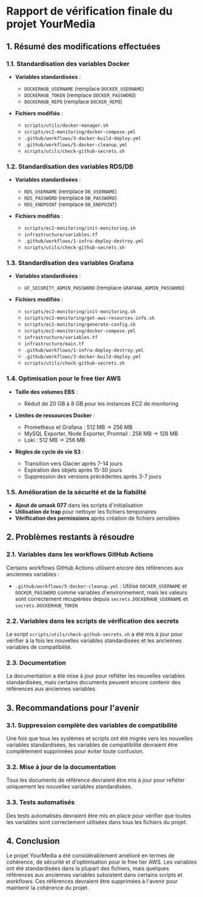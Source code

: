 # Rapport de vérification finale du projet YourMedia

## 1. Résumé des modifications effectuées

### 1.1. Standardisation des variables Docker

- **Variables standardisées** :
  - `DOCKERHUB_USERNAME` (remplace `DOCKER_USERNAME`)
  - `DOCKERHUB_TOKEN` (remplace `DOCKER_PASSWORD`)
  - `DOCKERHUB_REPO` (remplace `DOCKER_REPO`)

- **Fichiers modifiés** :
  - `scripts/utils/docker-manager.sh`
  - `scripts/ec2-monitoring/docker-compose.yml`
  - `.github/workflows/3-docker-build-deploy.yml`
  - `.github/workflows/5-docker-cleanup.yml`
  - `scripts/utils/check-github-secrets.sh`

### 1.2. Standardisation des variables RDS/DB

- **Variables standardisées** :
  - `RDS_USERNAME` (remplace `DB_USERNAME`)
  - `RDS_PASSWORD` (remplace `DB_PASSWORD`)
  - `RDS_ENDPOINT` (remplace `DB_ENDPOINT`)

- **Fichiers modifiés** :
  - `scripts/ec2-monitoring/init-monitoring.sh`
  - `infrastructure/variables.tf`
  - `.github/workflows/1-infra-deploy-destroy.yml`
  - `scripts/utils/check-github-secrets.sh`

### 1.3. Standardisation des variables Grafana

- **Variables standardisées** :
  - `GF_SECURITY_ADMIN_PASSWORD` (remplace `GRAFANA_ADMIN_PASSWORD`)

- **Fichiers modifiés** :
  - `scripts/ec2-monitoring/init-monitoring.sh`
  - `scripts/ec2-monitoring/get-aws-resources-info.sh`
  - `scripts/ec2-monitoring/generate-config.sh`
  - `scripts/ec2-monitoring/docker-compose.yml`
  - `infrastructure/variables.tf`
  - `infrastructure/main.tf`
  - `.github/workflows/1-infra-deploy-destroy.yml`
  - `.github/workflows/3-docker-build-deploy.yml`
  - `scripts/utils/check-github-secrets.sh`

### 1.4. Optimisation pour le free tier AWS

- **Taille des volumes EBS** :
  - Réduit de 20 GB à 8 GB pour les instances EC2 de monitoring

- **Limites de ressources Docker** :
  - Prometheus et Grafana : 512 MB → 256 MB
  - MySQL Exporter, Node Exporter, Promtail : 256 MB → 128 MB
  - Loki : 512 MB → 256 MB

- **Règles de cycle de vie S3** :
  - Transition vers Glacier après 7-14 jours
  - Expiration des objets après 15-30 jours
  - Suppression des versions précédentes après 3-7 jours

### 1.5. Amélioration de la sécurité et de la fiabilité

- **Ajout de umask 077** dans les scripts d'initialisation
- **Utilisation de trap** pour nettoyer les fichiers temporaires
- **Vérification des permissions** après création de fichiers sensibles

## 2. Problèmes restants à résoudre

### 2.1. Variables dans les workflows GitHub Actions

Certains workflows GitHub Actions utilisent encore des références aux anciennes variables :

- `.github/workflows/5-docker-cleanup.yml` : Utilise `DOCKER_USERNAME` et `DOCKER_PASSWORD` comme variables d'environnement, mais les valeurs sont correctement récupérées depuis `secrets.DOCKERHUB_USERNAME` et `secrets.DOCKERHUB_TOKEN`

### 2.2. Variables dans les scripts de vérification des secrets

Le script `scripts/utils/check-github-secrets.sh` a été mis à jour pour vérifier à la fois les nouvelles variables standardisées et les anciennes variables de compatibilité.

### 2.3. Documentation

La documentation a été mise à jour pour refléter les nouvelles variables standardisées, mais certains documents peuvent encore contenir des références aux anciennes variables.

## 3. Recommandations pour l'avenir

### 3.1. Suppression complète des variables de compatibilité

Une fois que tous les systèmes et scripts ont été migrés vers les nouvelles variables standardisées, les variables de compatibilité devraient être complètement supprimées pour éviter toute confusion.

### 3.2. Mise à jour de la documentation

Tous les documents de référence devraient être mis à jour pour refléter uniquement les nouvelles variables standardisées.

### 3.3. Tests automatisés

Des tests automatisés devraient être mis en place pour vérifier que toutes les variables sont correctement utilisées dans tous les fichiers du projet.

## 4. Conclusion

Le projet YourMedia a été considérablement amélioré en termes de cohérence, de sécurité et d'optimisation pour le free tier AWS. Les variables ont été standardisées dans la plupart des fichiers, mais quelques références aux anciennes variables subsistent dans certains scripts et workflows. Ces références devraient être supprimées à l'avenir pour maintenir la cohérence du projet.

